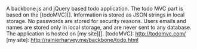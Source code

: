 A backbone.js and jQuery based todo application. The todo MVC part is based on the [todoMVC][]. Information is stored as JSON strings in local storage. No passwords are stored for security reasons. Users emails and names are stored only in local storage, and are never sent to any database. The application is hosted on [my site][].
[todoMVC]: http://todomvc.com/
[my site]: http://rainierharvey.me/backbone/todo.html
